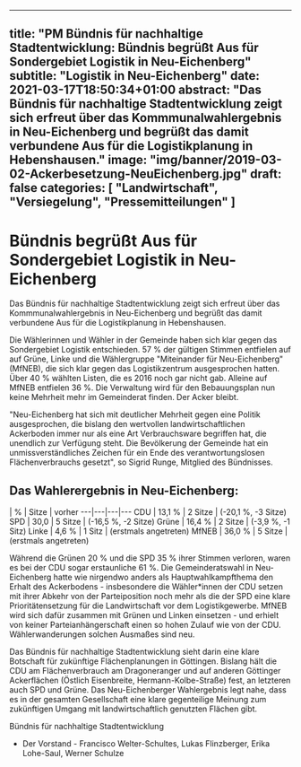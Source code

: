 
---
title: "PM Bündnis für nachhaltige Stadtentwicklung: Bündnis begrüßt Aus für Sondergebiet Logistik in Neu-Eichenberg"
subtitle: "Logistik in Neu-Eichenberg"
date: 2021-03-17T18:50:34+01:00
abstract: "Das Bündnis für nachhaltige Stadtentwicklung zeigt sich erfreut über das Kommmunalwahlergebnis in Neu-Eichenberg und begrüßt das damit verbundene Aus für die Logistikplanung in Hebenshausen."
image: "img/banner/2019-03-02-Ackerbesetzung-NeuEichenberg.jpg"
draft: false
categories: [ "Landwirtschaft", "Versiegelung", "Pressemitteilungen" ]
---

# Bündnis begrüßt Aus für Sondergebiet Logistik in Neu-Eichenberg

Das Bündnis für nachhaltige Stadtentwicklung zeigt sich erfreut über das Kommmunalwahlergebnis in Neu-Eichenberg und begrüßt das damit verbundene Aus für die Logistikplanung in Hebenshausen. 

Die Wählerinnen und Wähler in der Gemeinde haben sich klar gegen das Sondergebiet Logistik entschieden. 57 % der gültigen Stimmen entfielen auf auf Grüne, Linke und die Wählergruppe "Miteinander für Neu-Eichenberg" (MfNEB), die sich klar gegen das Logistikzentrum ausgesprochen hatten. Über 40 % wählten Listen, die es 2016 noch gar nicht gab. Alleine auf MfNEB entfielen 36 %. Die Verwaltung wird für den Bebauungsplan nun keine Mehrheit mehr im Gemeinderat finden. Der Acker bleibt.

"Neu-Eichenberg hat sich mit deutlicher Mehrheit gegen eine Politik ausgesprochen, die bislang den wertvollen landwirtschaftlichen Ackerboden immer nur als eine Art Verbrauchsware begriffen hat, die unendlich zur Verfügung steht. Die Bevölkerung der Gemeinde hat ein unmissverständliches Zeichen für ein Ende des verantwortungslosen Flächenverbrauchs gesetzt", so Sigrid Runge, Mitglied des Bündnisses.

## Das Wahlerergebnis in Neu-Eichenberg:

 | % | Sitze | vorher
---|---|---|---
CDU | 13,1 % | 2 Sitze | (-20,1 %, -3 Sitze)
SPD | 30,0 | 5 Sitze | (-16,5 %, -2 Sitze) 
Grüne | 16,4 % | 2 Sitze | (-3,9 %, -1 Sitz)
Linke | 4,6 % | 1 Sitz | (erstmals angetreten)
MfNEB | 36,0 % | 5 Sitze | (erstmals angetreten)

Während die Grünen 20 % und die SPD 35 % ihrer Stimmen verloren, waren es bei der CDU sogar erstaunliche 61 %. Die Gemeinderatswahl in Neu-Eichenberg hatte wie nirgendwo anders als Hauptwahlkampfthema den Erhalt des Ackerbodens - insbesondere die Wähler*innen der CDU setzen mit ihrer Abkehr von der Parteiposition noch mehr als die der SPD eine klare Prioritätensetzung für die Landwirtschaft vor dem Logistikgewerbe. MfNEB wird sich dafür zusammen mit Grünen und Linken einsetzen - und erhielt von keiner Parteianhängerschaft einen so hohen Zulauf wie von der CDU. Wählerwanderungen solchen Ausmaßes sind neu.

Das Bündnis für nachhaltige Stadtentwicklung sieht darin eine klare Botschaft für zukünftige Flächenplanungen in Göttingen. Bislang hält die CDU am Flächenverbrauch am Dragoneranger und auf anderen Göttinger Ackerflächen (Östlich Eisenbreite, Hermann-Kolbe-Straße) fest, an letzteren auch SPD und Grüne. Das Neu-Eichenberger Wahlergebnis legt nahe, dass es in der gesamten Gesellschaft eine klare gegenteilige Meinung zum zukünftigen Umgang mit landwirtschaftlich genutzten Flächen gibt. 


 	
Bündnis für nachhaltige Stadtentwicklung
- Der Vorstand -
Francisco Welter-Schultes, Lukas Flinzberger, Erika Lohe-Saul, Werner Schulze 

